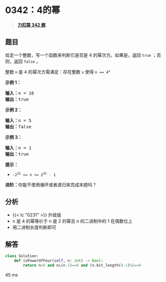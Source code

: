 # 0342：4的幂


> <u>**[力扣第 342 题](https://leetcode.cn/problems/power-of-four/)**</u>

## 题目

<p>给定一个整数，写一个函数来判断它是否是 4 的幂次方。如果是，返回 <code>true</code> ；否则，返回 <code>false</code> 。</p>

<p>整数 <code>n</code> 是 4 的幂次方需满足：存在整数 <code>x</code> 使得 <code>n == 4<sup>x</sup></code></p>



<p><strong>示例 1：</strong></p>

<pre>
<strong>输入：</strong>n = 16
<strong>输出：</strong>true
</pre>

<p><strong>示例 2：</strong></p>

<pre>
<strong>输入：</strong>n = 5
<strong>输出：</strong>false
</pre>

<p><strong>示例 3：</strong></p>

<pre>
<strong>输入：</strong>n = 1
<strong>输出：</strong>true
</pre>



<p><strong>提示：</strong></p>

<ul>
<li><code>-2<sup>31</sup> &lt;= n &lt;= 2<sup>31</sup> - 1</code></li>
</ul>



<p><strong>进阶：</strong>你能不使用循环或者递归来完成本题吗？</p>


## 分析

- {{< lc "0231" >}} 升级版
- n 是 4 的幂等价于 n 是 2 的幂且 n 的二进制中的 1 在偶数位上
- 用二进制长度判断即可

## 解答

```python
class Solution:
    def isPowerOfFour(self, n: int) -> bool:
        return n>0 and n&(n-1)==0 and (n.bit_length()-1)%2==0
```
45 ms

